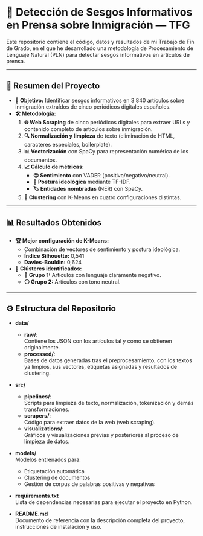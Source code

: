 # 📣 Detección de Sesgos Informativos en Prensa sobre Inmigración — TFG

Este repositorio contiene el código, datos y resultados de mi Trabajo de Fin de Grado, en el que he desarrollado una metodología de Procesamiento de Lenguaje Natural (PLN) para detectar sesgos informativos en artículos de prensa.

---

## 📝 Resumen del Proyecto

- **🎯 Objetivo:** Identificar sesgos informativos en 3 840 artículos sobre inmigración extraídos de cinco periódicos digitales españoles.  
- **🛠 Metodología:**
  1. **🌐 Web Scraping** de cinco periódicos digitales para extraer URLs y contenido completo de artículos sobre inmigración.  
  2. **🔍 Normalización y limpieza** de texto (eliminación de HTML, caracteres especiales, boilerplate).  
  3. **📊 Vectorización** con SpaCy para representación numérica de los documentos.  
  4. **📈 Cálculo de métricas:**  
     - **😊 Sentimiento** con VADER (positivo/negativo/neutral).  
     - **📰 Postura ideológica** mediante TF-IDF.  
     - **🏷 Entidades nombradas** (NER) con SpaCy.  
  5. **🔗 Clustering** con K-Means en cuatro configuraciones distintas.  


---

## 📊 Resultados Obtenidos

- **🏆 Mejor configuración de K-Means:**  
  - Combinación de vectores de sentimiento y postura ideológica.  
  - **Índice Silhouette:** 0,541  
  - **Davies-Bouldin:** 0,624  
- **🧩 Clústeres identificados:**  
  - **🔴 Grupo 1:** Artículos con lenguaje claramente negativo.  
  - **⚪ Grupo 2:** Artículos con tono neutral.  


---

## ⚙️ Estructura del Repositorio
- **data/**
  - **raw/**:  
    Contiene los JSON con los artículos tal y como se obtienen originalmente.
  - **processed/**:  
    Bases de datos generadas tras el preprocesamiento, con los textos ya limpios, sus vectores, etiquetas asignadas y resultados de clustering.

- **src/**
  - **pipelines/**:  
    Scripts para limpieza de texto, normalización, tokenización y demás transformaciones.
  - **scrapers/**:  
    Código para extraer datos de la web (web scraping).
  - **visualizations/**:  
    Gráficos y visualizaciones previas y posteriores al proceso de limpieza de datos.

- **models/**  
  Modelos entrenados para:
  - Etiquetación automática
  - Clustering de documentos
  - Gestión de corpus de palabras positivas y negativas

- **requirements.txt**  
  Lista de dependencias necesarias para ejecutar el proyecto en Python.

- **README.md**  
  Documento de referencia con la descripción completa del proyecto, instrucciones de instalación y uso.
